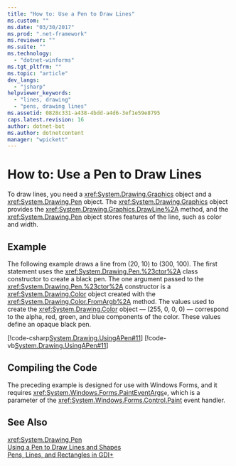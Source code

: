 ```yaml
---
title: "How to: Use a Pen to Draw Lines"
ms.custom: ""
ms.date: "03/30/2017"
ms.prod: ".net-framework"
ms.reviewer: ""
ms.suite: ""
ms.technology: 
  - "dotnet-winforms"
ms.tgt_pltfrm: ""
ms.topic: "article"
dev_langs: 
  - "jsharp"
helpviewer_keywords: 
  - "lines, drawing"
  - "pens, drawing lines"
ms.assetid: 0828c331-a438-4bdd-a4d6-3ef1e59e8795
caps.latest.revision: 16
author: dotnet-bot
ms.author: dotnetcontent
manager: "wpickett"
---
```

# How to: Use a Pen to Draw Lines
To draw lines, you need a <xref:System.Drawing.Graphics> object and a <xref:System.Drawing.Pen> object. The <xref:System.Drawing.Graphics> object provides the <xref:System.Drawing.Graphics.DrawLine%2A> method, and the <xref:System.Drawing.Pen> object stores features of the line, such as color and width.  
  
## Example  
 The following example draws a line from (20, 10) to (300, 100). The first statement uses the <xref:System.Drawing.Pen.%23ctor%2A> class constructor to create a black pen. The one argument passed to the <xref:System.Drawing.Pen.%23ctor%2A> constructor is a <xref:System.Drawing.Color> object created with the <xref:System.Drawing.Color.FromArgb%2A> method. The values used to create the <xref:System.Drawing.Color> object — (255, 0, 0, 0) — correspond to the alpha, red, green, and blue components of the color. These values define an opaque black pen.  
  
 [!code-csharp[System.Drawing.UsingAPen#11](../../../../samples/snippets/csharp/VS_Snippets_Winforms/System.Drawing.UsingAPen/CS/Class1.cs#11)]
 [!code-vb[System.Drawing.UsingAPen#11](../../../../samples/snippets/visualbasic/VS_Snippets_Winforms/System.Drawing.UsingAPen/VB/Class1.vb#11)]  
  
## Compiling the Code  
 The preceding example is designed for use with Windows Forms, and it requires <xref:System.Windows.Forms.PaintEventArgs>`e`, which is a parameter of the <xref:System.Windows.Forms.Control.Paint> event handler.  
  
## See Also  
 <xref:System.Drawing.Pen>   
 [Using a Pen to Draw Lines and Shapes](../../../../docs/framework/winforms/advanced/using-a-pen-to-draw-lines-and-shapes.md)   
 [Pens, Lines, and Rectangles in GDI+](../../../../docs/framework/winforms/advanced/pens-lines-and-rectangles-in-gdi.md)
